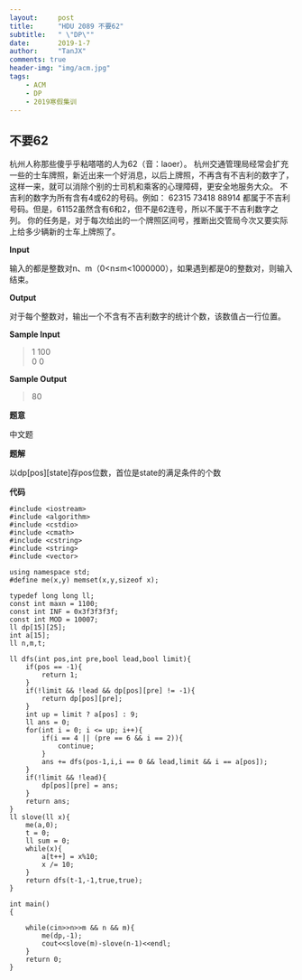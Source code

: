 ```yaml
---
layout:     post
title:      "HDU 2089 不要62"
subtitle:   " \"DP\""
date:       2019-1-7
author:     "TanJX"
comments: true
header-img: "img/acm.jpg"
tags:
    - ACM
    - DP
    - 2019寒假集训
---
```


## 不要62

杭州人称那些傻乎乎粘嗒嗒的人为62（音：laoer）。 
杭州交通管理局经常会扩充一些的士车牌照，新近出来一个好消息，以后上牌照，不再含有不吉利的数字了，这样一来，就可以消除个别的士司机和乘客的心理障碍，更安全地服务大众。 
不吉利的数字为所有含有4或62的号码。例如： 
62315 73418 88914 
都属于不吉利号码。但是，61152虽然含有6和2，但不是62连号，所以不属于不吉利数字之列。 
你的任务是，对于每次给出的一个牌照区间号，推断出交管局今次又要实际上给多少辆新的士车上牌照了。 

**Input**

输入的都是整数对n、m（0<n≤m<1000000），如果遇到都是0的整数对，则输入结束。 

**Output**

对于每个整数对，输出一个不含有不吉利数字的统计个数，该数值占一行位置。 

**Sample Input**

>1 100<br>
0 0

**Sample Output**

>80

**题意**

中文题

**题解**

以dp[pos][state]存pos位数，首位是state的满足条件的个数

**代码**

```
#include <iostream>
#include <algorithm>
#include <cstdio>
#include <cmath>
#include <cstring>
#include <string>
#include <vector>

using namespace std;
#define me(x,y) memset(x,y,sizeof x);

typedef long long ll;
const int maxn = 1100;
const int INF = 0x3f3f3f3f;
const int MOD = 10007;
ll dp[15][25];
int a[15];
ll n,m,t;

ll dfs(int pos,int pre,bool lead,bool limit){
    if(pos == -1){
        return 1;
    }
    if(!limit && !lead && dp[pos][pre] != -1){
        return dp[pos][pre];
    }
    int up = limit ? a[pos] : 9;
    ll ans = 0;
    for(int i = 0; i <= up; i++){
        if(i == 4 || (pre == 6 && i == 2)){
            continue;
        }
        ans += dfs(pos-1,i,i == 0 && lead,limit && i == a[pos]);
    }
    if(!limit && !lead){
        dp[pos][pre] = ans;
    }
    return ans;
}
ll slove(ll x){
    me(a,0);
    t = 0;
    ll sum = 0;
    while(x){
        a[t++] = x%10;
        x /= 10;
    }
    return dfs(t-1,-1,true,true);
}

int main()
{

    while(cin>>n>>m && n && m){
        me(dp,-1);
        cout<<slove(m)-slove(n-1)<<endl;
    }
    return 0;
}

```